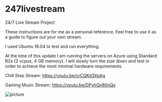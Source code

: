 # 247livestream
24/7 Live Stream Project


These instructions are for me as a personal reference. Feel free to use it as a guide to figure out your own stream.

I used Ubuntu 18.04 to test and run everything.

At the time of this update I am running the servers on Azure using Standard B2s (2 vcpus, 4 GB memory). I will slowly turn the size down and test in order to achieve the most minimal hardware requirements.


Chill Step Stream:
https://youtu.be/crCQKd3XpAg


Gaming Music Stream:
https://youtu.be/DPyhQv80nQs


![picture](https://ibin.co/4LnLR68qRJZz.jpg)
